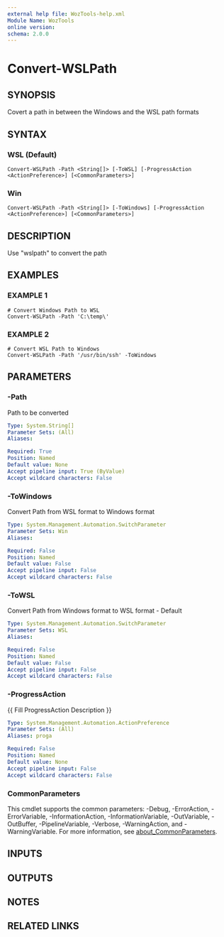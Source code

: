 ```yaml
---
external help file: WozTools-help.xml
Module Name: WozTools
online version:
schema: 2.0.0
---
```


# Convert-WSLPath

## SYNOPSIS
Covert a path in between the Windows and the WSL path formats

## SYNTAX

### WSL (Default)
```
Convert-WSLPath -Path <String[]> [-ToWSL] [-ProgressAction <ActionPreference>] [<CommonParameters>]
```

### Win
```
Convert-WSLPath -Path <String[]> [-ToWindows] [-ProgressAction <ActionPreference>] [<CommonParameters>]
```

## DESCRIPTION
Use "wslpath" to convert the path

## EXAMPLES

### EXAMPLE 1
```
# Convert Windows Path to WSL
Convert-WSLPath -Path 'C:\temp\'
```

### EXAMPLE 2
```
# Convert WSL Path to Windows
Convert-WSLPath -Path '/usr/bin/ssh' -ToWindows
```

## PARAMETERS

### -Path
Path to be converted

```yaml
Type: System.String[]
Parameter Sets: (All)
Aliases:

Required: True
Position: Named
Default value: None
Accept pipeline input: True (ByValue)
Accept wildcard characters: False
```

### -ToWindows
Convert Path from WSL format to Windows format

```yaml
Type: System.Management.Automation.SwitchParameter
Parameter Sets: Win
Aliases:

Required: False
Position: Named
Default value: False
Accept pipeline input: False
Accept wildcard characters: False
```

### -ToWSL
Convert Path from Windows format to WSL format - Default

```yaml
Type: System.Management.Automation.SwitchParameter
Parameter Sets: WSL
Aliases:

Required: False
Position: Named
Default value: False
Accept pipeline input: False
Accept wildcard characters: False
```

### -ProgressAction
{{ Fill ProgressAction Description }}

```yaml
Type: System.Management.Automation.ActionPreference
Parameter Sets: (All)
Aliases: proga

Required: False
Position: Named
Default value: None
Accept pipeline input: False
Accept wildcard characters: False
```

### CommonParameters
This cmdlet supports the common parameters: -Debug, -ErrorAction, -ErrorVariable, -InformationAction, -InformationVariable, -OutVariable, -OutBuffer, -PipelineVariable, -Verbose, -WarningAction, and -WarningVariable. For more information, see [about_CommonParameters](http://go.microsoft.com/fwlink/?LinkID=113216).

## INPUTS

## OUTPUTS

## NOTES

## RELATED LINKS
